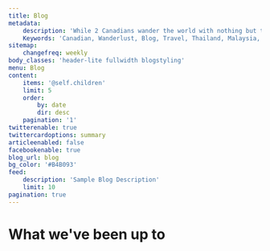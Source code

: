 ```yaml
---
title: Blog
metadata:
    description: 'While 2 Canadians wander the world with nothing but the items in their backpacks, this will tell their story.'
    Keywords: 'Canadian, Wanderlust, Blog, Travel, Thailand, Malaysia, Cambodia, Indonesia, Vietnam'
sitemap:
    changefreq: weekly
body_classes: 'header-lite fullwidth blogstyling'
menu: Blog
content:
    items: '@self.children'
    limit: 5
    order:
        by: date
        dir: desc
    pagination: '1'
twitterenable: true
twittercardoptions: summary
articleenabled: false
facebookenable: true
blog_url: blog
bg_color: '#B4B093'
feed:
    description: 'Sample Blog Description'
    limit: 10
pagination: true
---
```


# What we've been up to
